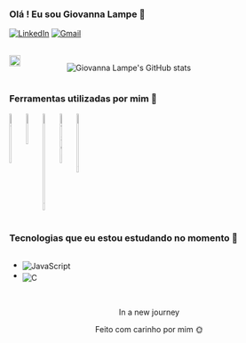 

### Olá ! Eu sou  Giovanna Lampe 🧡

[![LinkedIn](https://img.shields.io/badge/LinkedIn-0077B5?style=for-the-badge&logo=linkedin&logoColor=white)](https://www.linkedin.com/in/giovanna-lampe-82478826b/)
[![Gmail](https://img.shields.io/badge/-Gmail-%23333?style=for-the-badge&logo=gmail&logoColor=white)](mailto:giovannalampe34@gmail.com)

<br/>  

<div  style="display: flex">

<img align="left" src="https://github.com/LampeGi/LampeGi/assets/130471515/d3247f5f-817a-4908-bdcd-a015b33ae243" style="width: 20%;">

![Giovanna Lampe's GitHub stats](https://github-readme-stats.vercel.app/api?username=LampeGi&show_icons=true&theme=slateorange)
 

</div>

### Ferramentas utilizadas por mim 🔧

<div style="display:flex"><br/>
<img align="center" alt="HTML5" src="https://cdn.jsdelivr.net/gh/devicons/devicon/icons/html5/html5-original.svg" style="width: 6%">

<img align="center" alt="CSS" src="https://cdn.jsdelivr.net/gh/devicons/devicon/icons/css3/css3-original.svg" style="width: 6%">

<img align="center" alt="JavaScript" src="https://cdn.jsdelivr.net/gh/devicons/devicon/icons/javascript/javascript-original.svg" style="width: 6%">

<img align="center" alt="MYSQL" src="https://cdn.jsdelivr.net/gh/devicons/devicon/icons/mysql/mysql-original-wordmark.svg" style="width: 6%">

<img align="center" alt="TRELLO" src="https://cdn.jsdelivr.net/gh/devicons/devicon/icons/trello/trello-plain.svg" style="width: 6%">

</div>

<br/>

### Tecnologias que eu estou estudando no momento 📓

<div style="display:flex">
<ul>

<li><img align="center"
alt="JavaScript" src="https://img.shields.io/badge/JavaScript-F7DF1E?style=for-the-badge&logo=JavaScript&logoColor=white"></li>


<li><img align="center"
alt="C" src="https://img.shields.io/badge/C-00599C?style=for-the-badge&logo=c&logoColor=white" style=" padding-top: 5%";></li>


</div>

</ul>

</br>

<div align="center">
<p>In a new journey</p>

<p>Feito com carinho por mim 🌞 </p>

</div>

